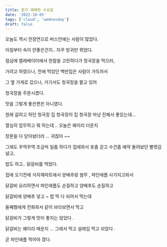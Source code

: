 ```yaml
---
title: 뭔가 애매한 수요일
date: '2022-10-05'
tags: ['cloud', 'wednesday']
draft: false
---
```


오늘도 역시 전장연으로 버스안에는 사람이 많았다.

아침부터 속이 안좋은건지.. 자꾸 방귀만 뀌었다.

점심에 엘레베이터에서 한참을 고민하다가 청국장을 먹으러,

가려고 하였으나, 전에 먹었던 백반집은 사람이 가득차서

그 옆 가게로 갔으나, 거기서도 청국장을 팔고 있어

청국장을 주문시켰다.

맛을 그렇게 좋은편은 아니였다.

원래 갈려고 하던 청국장 집 청국장이 집 청국장 마냥 진해서 좋았는데...

열심히 업무하고 뭐 하는데 .. 오늘은 왜이리 더운지

창문을 다 닫아놨더라 ... 귀찮아 ~~

그래도 꾸역꾸역 조금씩 일좀 하다가 집에와서 옷좀 걷고 수건좀 예약 돌려놨던 빨랫감 널고,

밥도 하고.. 닭갈비를 먹었다.

집에 오기전에 식자재마트에서 양배추랑 쌈무 , 파인애플 사가지고와서

닭갈비 요리하면서 파인애플도 손질하고 양배추도 손질하고

닭갈비에 양배추 넣고 ~ 밥 딱 다 되어서 먹는데

둘째형에게 전화와서 같이 바라보면서 먹고

닭갈비가 그렇게 맛이 좋지는 않았다 .

닭갈비는 왜이리 매운지 ... 그래서 먹고 설레임 먹고 쉬었다 .

곧 파인애플 먹어야 겠다.
